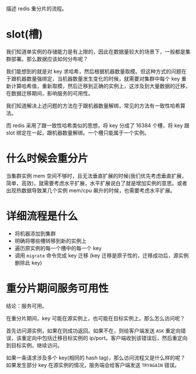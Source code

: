 描述 redis 重分片的流程。

# slot(槽)

我们知道单实例的存储能力是有上限的，因此在数据量较大的场景下，一般都是集群部署。那么数据应该如何分布呢？

我们能想到的就是对 key 求哈希，然后根据机器数量取模。但这种方式的问题在于跟机器数量强绑定，当机器数量发生变化的时候，就需要对集群中每个 key 重新计算哈希值，重新取模，然后迁移到正确的实例上，这涉及到大量数据的迁移，在数据迁移期间，影响服务的可用性。

我们知道解决上述问题的方法在于跟机器数量解绑，常见的方法有一致性哈希算法。

而 redis 采用了跟一致性哈希类似的思想，将 key 分成了 16384 个槽，将 key 跟 slot 绑定在一起，跟机器数量解绑。一个槽只能属于一个实例。

# 什么时候会重分片

当集群实例 mem 空间不够时，且无法垂直扩展的时候(我们优先考虑垂直扩展，简单，高效)，就需要考虑水平扩展，水平扩展说白了就是增加实例的意思。或者出现热数据导致某几个实例 mem/cpu 飙升的时候，也需要考虑水平扩展。

# 详细流程是什么

- 将机器添加到集群
- 明确将哪些槽转移到新的实例上
- 遍历原实例的每一个槽中的每一个 key
- 调用 `migrate` 命令完成 key 迁移 (key 迁移是原子性的，迁移成功后，源实例删除此 key)

# 重分片期间服务可用性

结论：服务可用。

在重分片期间，key 可能在源实例上，也可能在目标实例上。那么怎么访问呢？

首先访问源实例，如果在则成功返回。如果不在，则给客户端发送 `ASK` 重定向错误，该重定向中包括迁移目标实例的 ip/port。客户端收到该错误后，然后重定向到目标实例，继续访问。

如果一条请求涉及多个 key(相同的 hash tag)，那么访问流程又是什么样的呢？如果发生部分 key 在源实例的情况，服务端会给客户端发送 `TRYAGAIN` 错误。